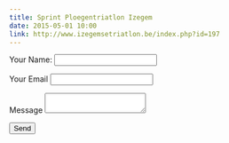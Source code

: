 ```yaml
---
title: Sprint Ploegentriatlon Izegem
date: 2015-05-01 10:00
link: http://www.izegemsetriatlon.be/index.php?id=197
---
```



<form name="contact" action="/" netlify>
  <p>
    <label>Your Name:</label>
    <input type="text" name="name">
  </p>
  <p>
    <label>Your Email</label>
    <input type="email" name="email">
  </p>
  <p>
    <label>Message</label>
    <textarea name="message"></textarea>
  </p>
  <p>
    <button>Send</button>
  </p>
</form>
